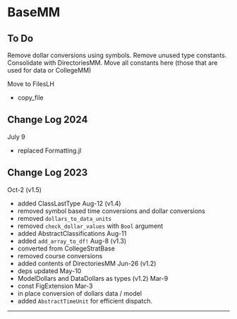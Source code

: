 # BaseMM

## To Do

Remove dollar conversions using symbols.
Remove unused type constants.
Consolidate with DirectoriesMM.
Move all constants here (those that are used for data or CollegeMM)

Move to FilesLH
- copy_file


## Change Log 2024

July 9
- replaced Formatting.jl

## Change Log 2023

Oct-2 (v1.5)
- added ClassLastType
Aug-12 (v1.4)
- removed symbol based time conversions and dollar conversions
- removed `dollars_to_data_units`
- removed `check_dollar_values` with `Bool` argument
- added AbstractClassifications
Aug-11
- added `add_array_to_df!`
Aug-8 (v1.3)
- converted from CollegeStratBase
- removed course conversions
- added contents of DirectoriesMM
Jun-26 (v1.2)
- deps updated
May-10
- ModelDollars and DataDollars as types (v1.2)
Mar-9
- const FigExtension
Mar-3
- in place conversion of dollars data / model
- added `AbstractTimeUnit` for efficient dispatch.

-----------------